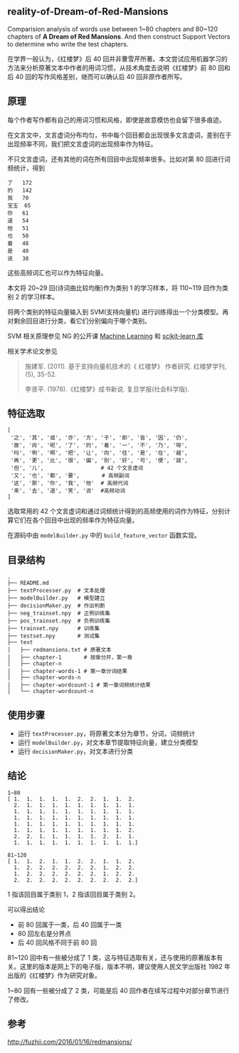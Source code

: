 ## reality-of-Dream-of-Red-Mansions
Comparision analysis of words use between 1\~80 chapters and 80\~120 chapters of **A Dream of Red Mansions**. And then construct Support Vectors to determine who write the test chapters.

在学界一般认为，《红楼梦》后 40 回并非曹雪芹所著。本文尝试应用机器学习的方法来分析原著文本中作者的用词习惯，从技术角度去说明《红楼梦》前 80 回和后 40 回的写作风格差别，继而可以确认后 40 回非原作者所写。

## 原理

每个作者写作都有自己的用词习惯和风格，即使是故意模仿也会留下很多痕迹。

在文言文中，文言虚词分布均匀，书中每个回目都会出现很多文言虚词，差别在于出现频率不同，我们把文言虚词的出现频率作为特征。

不只文言虚词，还有其他的词在所有回目中出现频率很多。比如对第 80 回进行词频统计，得到

```
了   172
的   142
我   70
宝玉  65
你   61
道   54
他   51
也   50
着   48
是   40
说   38
```

这些高频词汇也可以作为特征向量。

本文将 20\~29 回(诗词曲比较均衡)作为类别 1 的学习样本，将 110\~119 回作为类别 2 的学习样本。

将两个类别的特征向量输入到 SVM(支持向量机) 进行训练得出一个分类模型。再对剩余回目进行分类，看它们分别偏向于哪个类别。

SVM 相关原理参见 NG 的公开课 [Machine Learning](https://www.coursera.org/learn/machine-learning/) 和 [scikit-learn 库](http://scikit-learn.org/stable/modules/svm.html#svm)

相关学术论文参见

> 施建军. (2011). 基于支持向量机技术的《 红楼梦》 作者研究. 红楼梦学刊, (5), 35-52.
> 
> 李贤平. (1978).《红楼梦》成书新说. 复旦学报(社会科学版).



## 特征选取

```
[
 '之', '其', '或', '亦', '方', '于', '即', '皆', '因', '仍', 
 '故', '尚', '呢', '了', '的', '着', '一', '不', '乃', '呀', 
 '吗', '咧', '啊', '把', '让', '向', '往', '是', '在', '越', 
 '再', '更', '比', '很', '偏', '别', '好', '可', '便', '就',
 '但', '儿',                  # 42 个文言虚词
 '又', '也', '都', '要',       # 高频副词 
 '这', '那', '你', '我', '他'  # 高频代词
 '来', '去', '道', '笑', '说'  #高频动词
] 
```

选取常用的 42 个文言虚词和通过词频统计得到的高频使用的词作为特征，分别计算它们在各个回目中出现的频率作为特征向量。

在源码中由 `modelBuilder.py` 中的 `build_feature_vector` 函数实现。


## 目录结构

```
.
├── README.md
├── textProcesser.py  # 文本处理
├── modelBuilder.py   # 模型建立
├── decisionMaker.py  # 作出判断
├── neg_trainset.npy  # 正例训练集
├── pos_trainset.npy  # 负例训练集
├── trainset.npy      # 训练集
├── testset.npy       # 测试集
├── text              
│   ├── redmansions.txt # 原著文本
│   ├── chapter-1       # 按章分开，第一章
│   ├── chapter-n
│   ├── chapter-words-1 # 第一章分词结果
│   ├── chapter-words-n
│   ├── chapter-wordcount-1 # 第一章词频统计结果
│   └── chapter-wordcount-n
```


## 使用步骤

+ 运行 `textProcesser.py`，将原著文本分为章节，分词，词频统计
+ 运行 `modelBuilder.py`，对文本章节提取特征向量，建立分类模型
+ 运行 `decisionMaker.py`，对文本进行分类


## 结论

```
1~80 
[ 1.  1.  1.  1.  1.  2.  2.  1.  1.  2.  
  2.  1.  1.  1.  1.  1.  1.  1.  1.  1.  
  1.  1.  1.  1.  1.  1.  1.  1.  1.  1.  
  1.  1.  1.  1.  1.  1.  1.  1.  1.  1.  
  1.  1.  1.  1.  1.  1.  1.  1.  1.  1.  
  1.  1.  1.  1.  1.  1.  1.  1.  1.  2.  
  2.  2.  1.  1.  1.  1.  1.  2.  1.  1.  
  1.  1.  1.  1.  1.  1.  1.  1.  1.  1.]

81~120
[ 1.  1.  2.  1.  1.  2.  2.  1.  1.  2.  
  1.  2.  2.  2.  2.  2.  2.  1.  2.  2.  
  1.  2.  2.  2.  2.  2.  2.  1.  2.  2.  
  2.  2.  2.  2.  2.  2.  2.  2.  2.  2.]
```

1 指该回目属于类别 1，2 指该回目属于类别 2。

可以得出结论

* 前 80 回属于一类，后 40 回属于一类
* 80 回左右是分界点
* 后 40 回风格不同于前 80 回

81\~120 回中有一些被分成了 1 类，这与特征选取有关，还与使用的原著版本有关。这里的版本是网上下的电子版，版本不明，建议使用人民文学出版社 1982 年出版的《红楼梦》作为研究对象。

1\~80 回有一些被分成了 2 类，可能是后 40 回作者在续写过程中对部分章节进行了修改。

## 参考

http://fuzhii.com/2016/01/16/redmansions/
